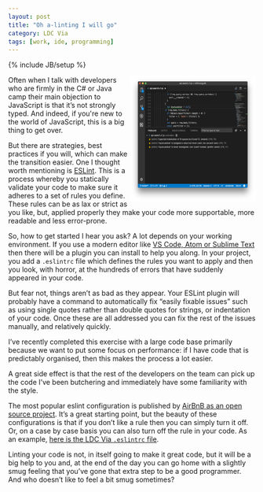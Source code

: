 ```yaml
---
layout: post
title: "Oh a-linting I will go"
category: LDC Via
tags: [work, ide, programming]
---
```

{% include JB/setup %}
<div class="blog-header">
  <img src="/assets/img/blog/eslint.png" alt="Header image: ESLint" title="Header image: ESLint" width="256px" height="256px" style="float: right;" />
</div>

Often when I talk with developers who are firmly in the C# or Java camp their main objection to JavaScript is that it’s not strongly typed. And indeed, if you're new to the world of JavaScript, this is a big thing to get over.

But there are strategies, best practices if you will, which can make the transition easier. One I thought worth mentioning is [ESLint](https://eslint.org/). This is a process whereby you statically validate your code to make sure it adheres to a set of rules you define. These rules can be as lax or strict as you like, but, applied properly they make your code more supportable, more readable and less error-prone.

So, how to get started I hear you ask? A lot depends on your working environment. If you use a modern editor like [VS Code, Atom or Sublime Text](http://blog.ldcvia.com/2017/08/23/my-editor-sublime-text) then there will be a plugin you can install to help you along. In your project, you add a `.eslintrc` file which defines the rules you want to apply and then you look, with horror, at the hundreds of errors that have suddenly appeared in your code.

But fear not, things aren’t as bad as they appear. Your ESLint plugin will probably have a command to automatically fix “easily fixable issues” such as using single quotes rather than double quotes for strings, or indentation of your code. Once these are all addressed you can  fix the rest of the issues manually, and relatively quickly.

I’ve recently completed this exercise with a large code base primarily because we want to put some focus on performance: if I have code that is predictably organised, then this makes the process a lot easier.

A great side effect is that the rest of the developers on the team can pick up the code I’ve been butchering and immediately have some familiarity with the style.

The most popular eslint configuration is published by [AirBnB as an open source project](https://github.com/airbnb/javascript). It’s a great starting point, but the beauty of these configurations is that if you don’t like a rule then you can simply turn it off. Or, on a case by case basis you can also turn off the rule in your code. As an example, [here is the LDC Via `.eslintrc` file](/assets/files/eslintrc-demo.txt).

Linting your code is not, in itself going to make it great code, but it will be a big help to you and, at the end of the day you can go home with a slightly smug feeling that you’ve gone that extra step to be a good programmer. And who doesn’t like to feel a bit smug sometimes?
